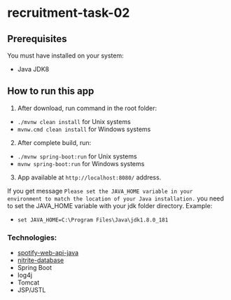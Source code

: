 # recruitment-task-02

## Prerequisites
You must have installed on your system:
* Java JDK8
## How to run this app
1. After download, run command in the root folder:
* `./mvnw clean install` for Unix systems
* `mvnw.cmd clean install` for Windows systems
2. After complete build, run:
* `./mvnw spring-boot:run` for Unix systems
* `mvnw spring-boot:run` for Windows systems

3. App available at `http://localhost:8080/` address.
 
If you get message `Please set the JAVA_HOME variable in your environment to match the location of your Java installation.`
you need to set the JAVA_HOME variable with your jdk folder directory.
Example:
* `set JAVA_HOME=C:\Program Files\Java\jdk1.8.0_181`

### Technologies:
* [spotify-web-api-java](https://github.com/thelinmichael/spotify-web-api-java) 
* [nitrite-database](https://github.com/dizitart/nitrite-database)
* Spring Boot
* log4j
* Tomcat
* JSP/JSTL